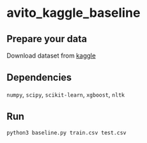 # avito_kaggle_baseline

## Prepare your data

Download dataset from [kaggle](https://www.kaggle.com/c/avito-demand-prediction/data)

## Dependencies
`numpy`, `scipy`, `scikit-learn`, `xgboost`, `nltk`

## Run

```
python3 baseline.py train.csv test.csv
```

